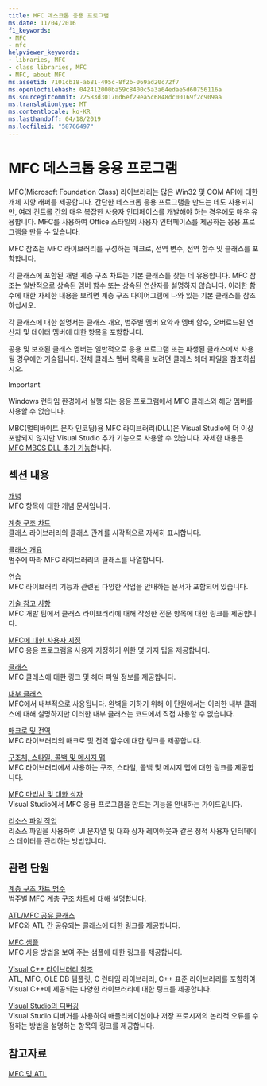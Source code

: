 ```yaml
---
title: MFC 데스크톱 응용 프로그램
ms.date: 11/04/2016
f1_keywords:
- MFC
- mfc
helpviewer_keywords:
- libraries, MFC
- class libraries, MFC
- MFC, about MFC
ms.assetid: 7101cb18-a681-495c-8f2b-069ad20c72f7
ms.openlocfilehash: 042412000ba59c8400c5a3a64edae5d60756116a
ms.sourcegitcommit: 72583d30170d6ef29ea5c6848dc00169f2c909aa
ms.translationtype: MT
ms.contentlocale: ko-KR
ms.lasthandoff: 04/18/2019
ms.locfileid: "58766497"
---
```

# <a name="mfc-desktop-applications"></a>MFC 데스크톱 응용 프로그램

MFC(Microsoft Foundation Class) 라이브러리는 많은 Win32 및 COM API에 대한 개체 지향 래퍼를 제공합니다. 간단한 데스크톱 응용 프로그램을 만드는 데도 사용되지만, 여러 컨트롤 간의 매우 복잡한 사용자 인터페이스를 개발해야 하는 경우에도 매우 유용합니다. MFC를 사용하여 Office 스타일의 사용자 인터페이스를 제공하는 응용 프로그램을 만들 수 있습니다.

MFC 참조는 MFC 라이브러리를 구성하는 매크로, 전역 변수, 전역 함수 및 클래스를 포함합니다.

각 클래스에 포함된 개별 계층 구조 차트는 기본 클래스를 찾는 데 유용합니다. MFC 참조는 일반적으로 상속된 멤버 함수 또는 상속된 연산자를 설명하지 않습니다. 이러한 함수에 대한 자세한 내용을 보려면 계층 구조 다이어그램에 나와 있는 기본 클래스를 참조하십시오.

각 클래스에 대한 설명서는 클래스 개요, 범주별 멤버 요약과 멤버 함수, 오버로드된 연산자 및 데이터 멤버에 대한 항목을 포함합니다.

공용 및 보호된 클래스 멤버는 일반적으로 응용 프로그램 또는 파생된 클래스에서 사용될 경우에만 기술됩니다. 전체 클래스 멤버 목록을 보려면 클래스 헤더 파일을 참조하십시오.

> [!IMPORTANT]
>  Windows 런타임 환경에서 실행 되는 응용 프로그램에서 MFC 클래스와 해당 멤버를 사용할 수 없습니다.
>
>  MBC(멀티바이트 문자 인코딩)용 MFC 라이브러리(DLL)은 Visual Studio에 더 이상 포함되지 않지만 Visual Studio 추가 기능으로 사용할 수 있습니다. 자세한 내용은 [MFC MBCS DLL 추가 기능](mfc-mbcs-dll-add-on.md)합니다.

## <a name="in-this-section"></a>섹션 내용

[개념](mfc-concepts.md)<br/>
MFC 항목에 대한 개념 문서입니다.

[계층 구조 차트](hierarchy-chart.md)<br/>
클래스 라이브러리의 클래스 관계를 시각적으로 자세히 표시합니다.

[클래스 개요](class-library-overview.md)<br/>
범주에 따라 MFC 라이브러리의 클래스를 나열합니다.

[연습](walkthroughs-mfc.md)<br/>
MFC 라이브러리 기능과 관련된 다양한 작업을 안내하는 문서가 포함되어 있습니다.

[기술 참고 사항](mfc-technical-notes.md)<br/>
MFC 개발 팀에서 클래스 라이브러리에 대해 작성한 전문 항목에 대한 링크를 제공합니다.

[MFC에 대한 사용자 지정](customization-for-mfc.md)<br/>
MFC 응용 프로그램을 사용자 지정하기 위한 몇 가지 팁을 제공합니다.

[클래스](reference/mfc-classes.md)<br/>
MFC 클래스에 대한 링크 및 헤더 파일 정보를 제공합니다.

[내부 클래스](reference/internal-classes.md)<br/>
MFC에서 내부적으로 사용됩니다. 완벽을 기하기 위해 이 단원에서는 이러한 내부 클래스에 대해 설명하지만 이러한 내부 클래스는 코드에서 직접 사용할 수 없습니다.

[매크로 및 전역](reference/mfc-macros-and-globals.md)<br/>
MFC 라이브러리의 매크로 및 전역 함수에 대한 링크를 제공합니다.

[구조체, 스타일, 콜백 및 메시지 맵](reference/structures-styles-callbacks-and-message-maps.md)<br/>
MFC 라이브러리에서 사용하는 구조, 스타일, 콜백 및 메시지 맵에 대한 링크를 제공합니다.

[MFC 마법사 및 대화 상자](reference/mfc-wizards-and-dialog-boxes.md)<br/>
Visual Studio에서 MFC 응용 프로그램을 만드는 기능을 안내하는 가이드입니다.

[리소스 파일 작업](../windows/working-with-resource-files.md)<br/>
리소스 파일을 사용하여 UI 문자열 및 대화 상자 레이아웃과 같은 정적 사용자 인터페이스 데이터를 관리하는 방법입니다.

## <a name="related-sections"></a>관련 단원

[계층 구조 차트 범주](hierarchy-chart-categories.md)<br/>
범주별 MFC 계층 구조 차트에 대해 설명합니다.

[ATL/MFC 공유 클래스](../atl-mfc-shared/atl-mfc-shared-classes.md)<br/>
MFC와 ATL 간 공유되는 클래스에 대한 링크를 제공합니다.

[MFC 샘플](../overview/visual-cpp-samples.md)<br/>
MFC 사용 방법을 보여 주는 샘플에 대한 링크를 제공합니다.

[Visual C++ 라이브러리 참조](../standard-library/cpp-standard-library-reference.md)<br/>
ATL, MFC, OLE DB 템플릿, C 런타임 라이브러리, C++ 표준 라이브러리를 포함하여 Visual C++에 제공되는 다양한 라이브러리에 대한 링크를 제공합니다.

[Visual Studio의 디버깅](/visualstudio/debugger/debugging-in-visual-studio)<br/>
Visual Studio 디버거를 사용하여 애플리케이션이나 저장 프로시저의 논리적 오류를 수정하는 방법을 설명하는 항목의 링크를 제공합니다.

## <a name="see-also"></a>참고자료

[MFC 및 ATL](mfc-and-atl.md)
